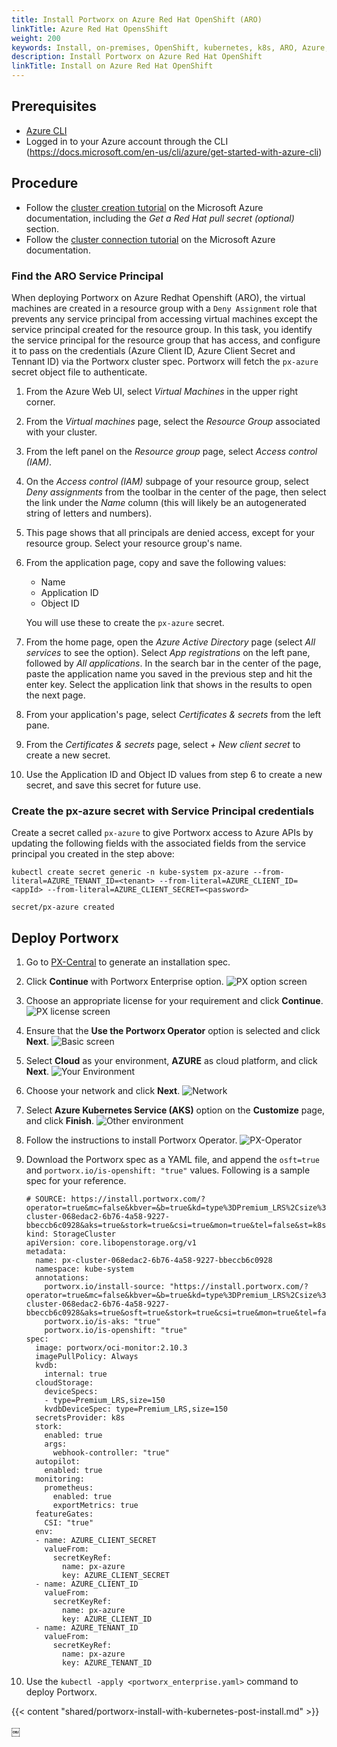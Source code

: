 ```yaml
---
title: Install Portworx on Azure Red Hat OpenShift (ARO)
linkTitle: Azure Red Hat OpensShift
weight: 200
keywords: Install, on-premises, OpenShift, kubernetes, k8s, ARO, Azure, OpenShift
description: Install Portworx on Azure Red Hat OpenShift
linkTitle: Install on Azure Red Hat OpenShift
---
```


## Prerequisites

* [Azure CLI](https://docs.microsoft.com/en-us/cli/azure/install-azure-cli)
* Logged in to your Azure account through the CLI (https://docs.microsoft.com/en-us/cli/azure/get-started-with-azure-cli)

## Procedure

* Follow the [cluster creation tutorial](https://docs.microsoft.com/en-us/azure/openshift/tutorial-create-cluster ) on the Microsoft Azure documentation, including the *Get a Red Hat pull secret (optional)* section.
* Follow the [cluster connection tutorial](https://docs.microsoft.com/en-us/azure/openshift/tutorial-connect-cluster) on the Microsoft Azure documentation.


### Find the ARO Service Principal

When deploying Portworx on Azure Redhat Openshift (ARO), the virtual machines are created in a resource group with a `Deny Assignment` role that prevents any service principal from accessing virtual machines except the service principal created for the resource group. In this task, you identify the service principal for the resource group that has access, and configure it to pass on the credentials (Azure Client ID, Azure Client Secret and Tennant ID) via the Portworx cluster spec. Portworx will fetch the `px-azure` secret object file to authenticate.


1. From the Azure Web UI, select *Virtual Machines* in the upper right corner.
2. From the *Virtual machines* page, select the *Resource Group* associated with your cluster.
3. From the left panel on the *Resource group* page, select *Access control (IAM)*.
4. On the *Access control (IAM)* subpage of your resource group, select *Deny assignments* from the toolbar in the center of the page, then select the link under the *Name* column (this will likely be an autogenerated string of letters and numbers).
5. This page shows that all principals are denied access, except for your resource group. Select your resource group's name.
6. From the application page, copy and save the following values: 
    * Name
    * Application ID
    * Object ID
    
    You will use these to create the `px-azure` secret.

7. From the home page, open the *Azure Active Directory* page (select *All services* to see the option). Select *App registrations* on the left pane, followed by *All applications*. In the search bar in the center of the page, paste the application name you saved in the previous step and hit the enter key. Select the application link that shows in the results to open the next page.
8. From your application's page, select *Certificates & secrets* from the left pane. 
9. From the *Certificates & secrets* page, select *+ New client secret* to create a new secret. 
10. Use the Application ID and Object ID values from step 6 to create a new secret, and save this secret for future use.

### Create the px-azure secret with Service Principal credentials

Create a secret called `px-azure` to give Portworx access to Azure APIs by updating the following fields with the associated fields from the service principal you created in the step above:

```text
kubectl create secret generic -n kube-system px-azure --from-literal=AZURE_TENANT_ID=<tenant> --from-literal=AZURE_CLIENT_ID=<appId> --from-literal=AZURE_CLIENT_SECRET=<password>
```
```output
secret/px-azure created
```

## Deploy Portworx

1. Go to [PX-Central](https://central.portworx.com/) to generate an installation spec. 

2. Click **Continue** with Portworx Enterprise option.
  ![PX option screen](/img/aro/image1.png)

3. Choose an appropriate license for your requirement and click **Continue**.
  ![PX license screen](/img/aro/image2.png)

4. Ensure that the **Use the Portworx Operator** option is selected and click **Next**.
  ![Basic screen](/img/aro/image3.png)

5. Select **Cloud** as your environment, **AZURE** as cloud platform, and click **Next**.
  ![Your Environment](/img/aro/image4.png)

6. Choose your network and click **Next**.
  ![Network](/img/aro/image5.png)

7. Select **Azure Kubernetes Service (AKS)** option on the **Customize** page, and click **Finish**.
  ![Other environment](/img/aro/image6.png)

8. Follow the instructions to install Portworx Operator.
  ![PX-Operator](/img/aro/Operator-install.png)

8. Download the Portworx spec as a YAML file, and append the `osft=true` and `portworx.io/is-openshift: "true"` values. Following is a sample spec for your reference.

    ```text   
    # SOURCE: https://install.portworx.com/?operator=true&mc=false&kbver=&b=true&kd=type%3DPremium_LRS%2Csize%3D150&s=%22type%3DPremium_LRS%2Csize%3D150%22&c=px-cluster-068edac2-6b76-4a58-9227-bbeccb6c0928&aks=true&stork=true&csi=true&mon=true&tel=false&st=k8s&promop=true
    kind: StorageCluster
    apiVersion: core.libopenstorage.org/v1
    metadata:
      name: px-cluster-068edac2-6b76-4a58-9227-bbeccb6c0928
      namespace: kube-system
      annotations:
        portworx.io/install-source: "https://install.portworx.com/?operator=true&mc=false&kbver=&b=true&kd=type%3DPremium_LRS%2Csize%3D150&s=%22type%3DPremium_LRS%2Csize%3D150%22&c=px-cluster-068edac2-6b76-4a58-9227-bbeccb6c0928&aks=true&osft=true&stork=true&csi=true&mon=true&tel=false&st=k8s&promop=true"
        portworx.io/is-aks: "true"
        portworx.io/is-openshift: "true"
    spec:
      image: portworx/oci-monitor:2.10.3
      imagePullPolicy: Always
      kvdb:
        internal: true
      cloudStorage:
        deviceSpecs:
        - type=Premium_LRS,size=150
        kvdbDeviceSpec: type=Premium_LRS,size=150
      secretsProvider: k8s
      stork:
        enabled: true
        args:
          webhook-controller: "true"
      autopilot:
        enabled: true
      monitoring:
        prometheus:
          enabled: true
          exportMetrics: true
      featureGates:
        CSI: "true"
      env:
      - name: AZURE_CLIENT_SECRET
        valueFrom:
          secretKeyRef:
            name: px-azure
            key: AZURE_CLIENT_SECRET
      - name: AZURE_CLIENT_ID
        valueFrom:
          secretKeyRef:
            name: px-azure
            key: AZURE_CLIENT_ID
      - name: AZURE_TENANT_ID
        valueFrom:
          secretKeyRef:
            name: px-azure
            key: AZURE_TENANT_ID
    ```

9. Use the `kubectl -apply <portworx_enterprise.yaml>` command to deploy Portworx.
  
{{< content "shared/portworx-install-with-kubernetes-post-install.md" >}}






￼


